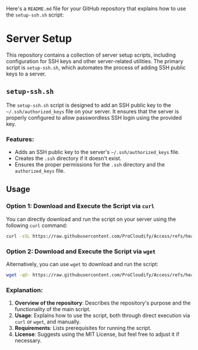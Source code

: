 Here's a `README.md` file for your GitHub repository that explains how to use the `setup-ssh.sh` script:


# Server Setup

This repository contains a collection of server setup scripts, including configuration for SSH keys and other server-related utilities. The primary script is `setup-ssh.sh`, which automates the process of adding SSH public keys to a server.

## `setup-ssh.sh`

The `setup-ssh.sh` script is designed to add an SSH public key to the `~/.ssh/authorized_keys` file on your server. It ensures that the server is properly configured to allow passwordless SSH login using the provided key.

### Features:
- Adds an SSH public key to the server's `~/.ssh/authorized_keys` file.
- Creates the `.ssh` directory if it doesn't exist.
- Ensures the proper permissions for the `.ssh` directory and the `authorized_keys` file.

## Usage

### Option 1: Download and Execute the Script via `curl`

You can directly download and run the script on your server using the following `curl` command:

```bash
curl -sSL https://raw.githubusercontent.com/ProCloudify/Access/refs/heads/main/setup-ssh.sh | bash
```

### Option 2: Download and Execute the Script via `wget`

Alternatively, you can use `wget` to download and run the script:

```bash
wget -qO- https://raw.githubusercontent.com/ProCloudify/Access/refs/heads/main/setup-ssh.sh | bash
```


### Explanation:
1. **Overview of the repository**: Describes the repository's purpose and the functionality of the main script.
2. **Usage**: Explains how to use the script, both through direct execution via `curl` or `wget`, and manually.
3. **Requirements**: Lists prerequisites for running the script.
4. **License**: Suggests using the MIT License, but feel free to adjust it if necessary.
